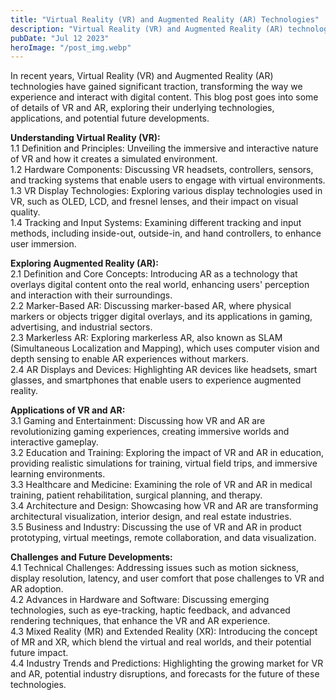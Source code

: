 ```yaml
---
title: "Virtual Reality (VR) and Augmented Reality (AR) Technologies"
description: "Virtual Reality (VR) and Augmented Reality (AR) technologies, exploring their definitions, underlying technologies, diverse applications, and future prospects..."
pubDate: "Jul 12 2023"
heroImage: "/post_img.webp"
---
```

In recent years, Virtual Reality (VR) and Augmented Reality (AR) technologies have gained significant traction, transforming the way we experience and interact with digital content. This blog post goes into some of details of VR and AR, exploring their underlying technologies, applications, and potential future developments.

**Understanding Virtual Reality (VR):**  
1.1 Definition and Principles: Unveiling the immersive and interactive nature of VR and how it creates a simulated environment.  
1.2 Hardware Components: Discussing VR headsets, controllers, sensors, and tracking systems that enable users to engage with virtual environments.  
1.3 VR Display Technologies: Exploring various display technologies used in VR, such as OLED, LCD, and fresnel lenses, and their impact on visual quality.  
1.4 Tracking and Input Systems: Examining different tracking and input methods, including inside-out, outside-in, and hand controllers, to enhance user immersion.  

**Exploring Augmented Reality (AR):**  
2.1 Definition and Core Concepts: Introducing AR as a technology that overlays digital content onto the real world, enhancing users' perception and interaction with their surroundings.  
2.2 Marker-Based AR: Discussing marker-based AR, where physical markers or objects trigger digital overlays, and its applications in gaming, advertising, and industrial sectors.  
2.3 Markerless AR: Exploring markerless AR, also known as SLAM (Simultaneous Localization and Mapping), which uses computer vision and depth sensing to enable AR experiences without markers.  
2.4 AR Displays and Devices: Highlighting AR devices like headsets, smart glasses, and smartphones that enable users to experience augmented reality.  

**Applications of VR and AR:**  
3.1 Gaming and Entertainment: Discussing how VR and AR are revolutionizing gaming experiences, creating immersive worlds and interactive gameplay.  
3.2 Education and Training: Exploring the impact of VR and AR in education, providing realistic simulations for training, virtual field trips, and immersive learning environments.  
3.3 Healthcare and Medicine: Examining the role of VR and AR in medical training, patient rehabilitation, surgical planning, and therapy.  
3.4 Architecture and Design: Showcasing how VR and AR are transforming architectural visualization, interior design, and real estate industries.  
3.5 Business and Industry: Discussing the use of VR and AR in product prototyping, virtual meetings, remote collaboration, and data visualization.  

**Challenges and Future Developments:**  
4.1 Technical Challenges: Addressing issues such as motion sickness, display resolution, latency, and user comfort that pose challenges to VR and AR adoption.  
4.2 Advances in Hardware and Software: Discussing emerging technologies, such as eye-tracking, haptic feedback, and advanced rendering techniques, that enhance the VR and AR experience.  
4.3 Mixed Reality (MR) and Extended Reality (XR): Introducing the concept of MR and XR, which blend the virtual and real worlds, and their potential future impact.  
4.4 Industry Trends and Predictions: Highlighting the growing market for VR and AR, potential industry disruptions, and forecasts for the future of these technologies.  